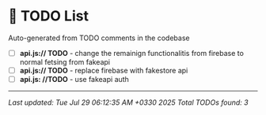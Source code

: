 # 📝 TODO List

Auto-generated from TODO comments in the codebase

- [ ] **api.js:// TODO** - change the remainign functionalitis from firebase to normal fetsing from fakeapi
- [ ] **api.js:// TODO** - replace firebase with fakestore api
- [ ] **api.js:	//TODO** - use fakeapi auth

---
*Last updated: Tue Jul 29 06:12:35 AM +0330 2025*
*Total TODOs found: 3*
